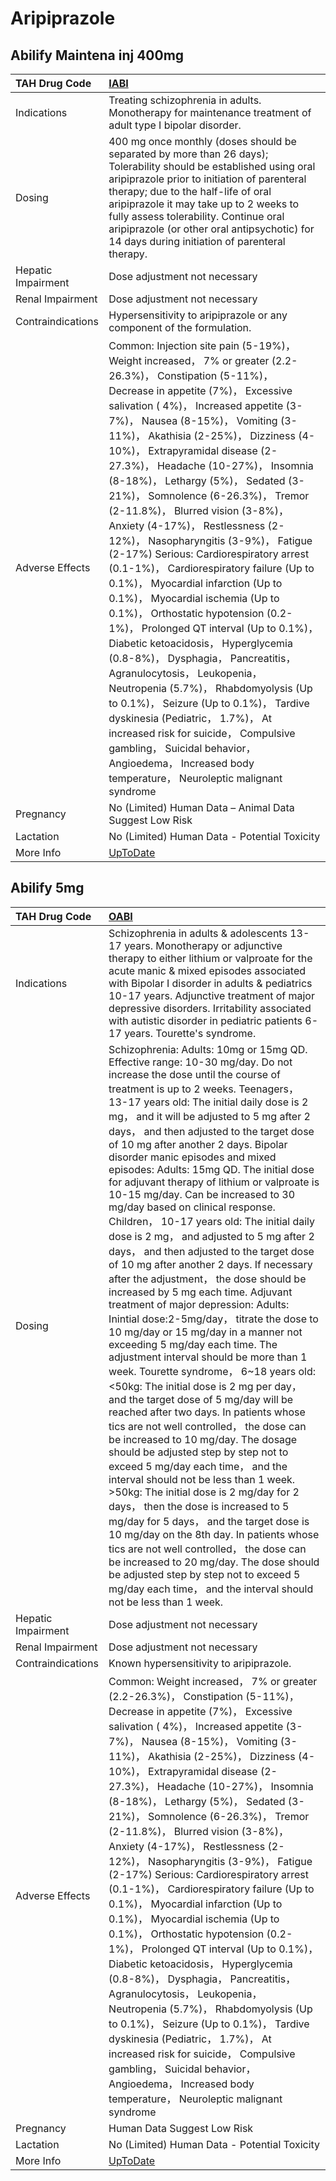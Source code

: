 # Aripiprazole

## Abilify Maintena inj 400mg

| TAH Drug Code      | [IABI](https://www.tahsda.org.tw/drugs/hissearch.php?drug_code=IABI)                                                                                                                                                                                                                                                                                                                                                                                                                                                                                                                                                                                                                                                                                                                                                                                                                                                                                                                                                                                                                                                                                               |
|:-------------------|:-------------------------------------------------------------------------------------------------------------------------------------------------------------------------------------------------------------------------------------------------------------------------------------------------------------------------------------------------------------------------------------------------------------------------------------------------------------------------------------------------------------------------------------------------------------------------------------------------------------------------------------------------------------------------------------------------------------------------------------------------------------------------------------------------------------------------------------------------------------------------------------------------------------------------------------------------------------------------------------------------------------------------------------------------------------------------------------------------------------------------------------------------------------------|
| Indications        | Treating schizophrenia in adults. Monotherapy for maintenance treatment of adult type I bipolar disorder.                                                                                                                                                                                                                                                                                                                                                                                                                                                                                                                                                                                                                                                                                                                                                                                                                                                                                                                                                                                                                                                          |
| Dosing             | 400 mg once monthly (doses should be separated by more than 26 days); Tolerability should be established using oral aripiprazole prior to initiation of parenteral therapy; due to the half-life of oral aripiprazole it may take up to 2 weeks to fully assess tolerability. Continue oral aripiprazole (or other oral antipsychotic) for 14 days during initiation of parenteral therapy.                                                                                                                                                                                                                                                                                                                                                                                                                                                                                                                                                                                                                                                                                                                                                                        |
| Hepatic Impairment | Dose adjustment not necessary                                                                                                                                                                                                                                                                                                                                                                                                                                                                                                                                                                                                                                                                                                                                                                                                                                                                                                                                                                                                                                                                                                                                      |
| Renal Impairment   | Dose adjustment not necessary                                                                                                                                                                                                                                                                                                                                                                                                                                                                                                                                                                                                                                                                                                                                                                                                                                                                                                                                                                                                                                                                                                                                      |
| Contraindications  | Hypersensitivity to aripiprazole or any component of the formulation.                                                                                                                                                                                                                                                                                                                                                                                                                                                                                                                                                                                                                                                                                                                                                                                                                                                                                                                                                                                                                                                                                              |
| Adverse Effects    | Common: Injection site pain (5-19%)， Weight increased， 7% or greater (2.2-26.3%)， Constipation (5-11%)， Decrease in appetite (7%)， Excessive salivation ( 4%)， Increased appetite (3-7%)， Nausea (8-15%)， Vomiting (3-11%)， Akathisia (2-25%)， Dizziness (4-10%)， Extrapyramidal disease (2-27.3%)， Headache (10-27%)， Insomnia (8-18%)， Lethargy (5%)， Sedated (3-21%)， Somnolence (6-26.3%)， Tremor (2-11.8%)， Blurred vision (3-8%)， Anxiety (4-17%)， Restlessness (2-12%)， Nasopharyngitis (3-9%)， Fatigue (2-17%) Serious: Cardiorespiratory arrest (0.1-1%)， Cardiorespiratory failure (Up to 0.1%)， Myocardial infarction (Up to 0.1%)， Myocardial ischemia (Up to 0.1%)， Orthostatic hypotension (0.2-1%)， Prolonged QT interval (Up to 0.1%)， Diabetic ketoacidosis， Hyperglycemia (0.8-8%)， Dysphagia， Pancreatitis， Agranulocytosis， Leukopenia， Neutropenia (5.7%)， Rhabdomyolysis (Up to 0.1%)， Seizure (Up to 0.1%)， Tardive dyskinesia (Pediatric， 1.7%)， At increased risk for suicide， Compulsive gambling， Suicidal behavior， Angioedema， Increased body temperature， Neuroleptic malignant syndrome |
| Pregnancy          | No (Limited) Human Data – Animal Data Suggest Low Risk                                                                                                                                                                                                                                                                                                                                                                                                                                                                                                                                                                                                                                                                                                                                                                                                                                                                                                                                                                                                                                                                                                             |
| Lactation          | No (Limited) Human Data - Potential Toxicity                                                                                                                                                                                                                                                                                                                                                                                                                                                                                                                                                                                                                                                                                                                                                                                                                                                                                                                                                                                                                                                                                                                       |
| More Info          | [UpToDate](https://www.uptodate.com/contents/aripiprazole-drug-information)                                                                                                                                                                                                                                                                                                                                                                                                                                                                                                                                                                                                                                                                                                                                                                                                                                                                                                                                                                                                                                                                                        |

## Abilify 5mg

| TAH Drug Code      | [OABI](https://www.tahsda.org.tw/drugs/hissearch.php?drug_code=OABI)                                                                                                                                                                                                                                                                                                                                                                                                                                                                                                                                                                                                                                                                                                                                                                                                                                                                                                                                                                                                                                                                                                                                                                                                                                                                                                                                                                                                                                                                                                                                                                                                                                                                                                             |
|:-------------------|:---------------------------------------------------------------------------------------------------------------------------------------------------------------------------------------------------------------------------------------------------------------------------------------------------------------------------------------------------------------------------------------------------------------------------------------------------------------------------------------------------------------------------------------------------------------------------------------------------------------------------------------------------------------------------------------------------------------------------------------------------------------------------------------------------------------------------------------------------------------------------------------------------------------------------------------------------------------------------------------------------------------------------------------------------------------------------------------------------------------------------------------------------------------------------------------------------------------------------------------------------------------------------------------------------------------------------------------------------------------------------------------------------------------------------------------------------------------------------------------------------------------------------------------------------------------------------------------------------------------------------------------------------------------------------------------------------------------------------------------------------------------------------------|
| Indications        | Schizophrenia in adults & adolescents 13-17 years. Monotherapy or adjunctive therapy to either lithium or valproate for the acute manic & mixed episodes associated with Bipolar I disorder in adults & pediatrics 10-17 years. Adjunctive treatment of major depressive disorders. Irritability associated with autistic disorder in pediatric patients 6-17 years. Tourette's syndrome.                                                                                                                                                                                                                                                                                                                                                                                                                                                                                                                                                                                                                                                                                                                                                                                                                                                                                                                                                                                                                                                                                                                                                                                                                                                                                                                                                                                        |
| Dosing             | Schizophrenia: Adults: 10mg or 15mg QD. Effective range: 10-30 mg/day. Do not increase the dose until the course of treatment is up to 2 weeks. Teenagers， 13-17 years old: The initial daily dose is 2 mg， and it will be adjusted to 5 mg after 2 days， and then adjusted to the target dose of 10 mg after another 2 days. Bipolar disorder manic episodes and mixed episodes: Adults: 15mg QD. The initial dose for adjuvant therapy of lithium or valproate is 10-15 mg/day. Can be increased to 30 mg/day based on clinical response. Children， 10-17 years old: The initial daily dose is 2 mg， and adjusted to 5 mg after 2 days， and then adjusted to the target dose of 10 mg after another 2 days. If necessary after the adjustment， the dose should be increased by 5 mg each time. Adjuvant treatment of major depression: Adults: Inintial dose:2-5mg/day， titrate the dose to 10 mg/day or 15 mg/day in a manner not exceeding 5 mg/day each time. The adjustment interval should be more than 1 week. Tourette syndrome， 6~18 years old: <50kg: The initial dose is 2 mg per day， and the target dose of 5 mg/day will be reached after two days. In patients whose tics are not well controlled， the dose can be increased to 10 mg/day. The dosage should be adjusted step by step not to exceed 5 mg/day each time， and the interval should not be less than 1 week. >50kg: The initial dose is 2 mg/day for 2 days， then the dose is increased to 5 mg/day for 5 days， and the target dose is 10 mg/day on the 8th day. In patients whose tics are not well controlled， the dose can be increased to 20 mg/day. The dose should be adjusted step by step not to exceed 5 mg/day each time， and the interval should not be less than 1 week. |
| Hepatic Impairment | Dose adjustment not necessary                                                                                                                                                                                                                                                                                                                                                                                                                                                                                                                                                                                                                                                                                                                                                                                                                                                                                                                                                                                                                                                                                                                                                                                                                                                                                                                                                                                                                                                                                                                                                                                                                                                                                                                                                    |
| Renal Impairment   | Dose adjustment not necessary                                                                                                                                                                                                                                                                                                                                                                                                                                                                                                                                                                                                                                                                                                                                                                                                                                                                                                                                                                                                                                                                                                                                                                                                                                                                                                                                                                                                                                                                                                                                                                                                                                                                                                                                                    |
| Contraindications  | Known hypersensitivity to aripiprazole.                                                                                                                                                                                                                                                                                                                                                                                                                                                                                                                                                                                                                                                                                                                                                                                                                                                                                                                                                                                                                                                                                                                                                                                                                                                                                                                                                                                                                                                                                                                                                                                                                                                                                                                                          |
| Adverse Effects    | Common: Weight increased， 7% or greater (2.2-26.3%)， Constipation (5-11%)， Decrease in appetite (7%)， Excessive salivation ( 4%)， Increased appetite (3-7%)， Nausea (8-15%)， Vomiting (3-11%)， Akathisia (2-25%)， Dizziness (4-10%)， Extrapyramidal disease (2-27.3%)， Headache (10-27%)， Insomnia (8-18%)， Lethargy (5%)， Sedated (3-21%)， Somnolence (6-26.3%)， Tremor (2-11.8%)， Blurred vision (3-8%)， Anxiety (4-17%)， Restlessness (2-12%)， Nasopharyngitis (3-9%)， Fatigue (2-17%) Serious: Cardiorespiratory arrest (0.1-1%)， Cardiorespiratory failure (Up to 0.1%)， Myocardial infarction (Up to 0.1%)， Myocardial ischemia (Up to 0.1%)， Orthostatic hypotension (0.2-1%)， Prolonged QT interval (Up to 0.1%)， Diabetic ketoacidosis， Hyperglycemia (0.8-8%)， Dysphagia， Pancreatitis， Agranulocytosis， Leukopenia， Neutropenia (5.7%)， Rhabdomyolysis (Up to 0.1%)， Seizure (Up to 0.1%)， Tardive dyskinesia (Pediatric， 1.7%)， At increased risk for suicide， Compulsive gambling， Suicidal behavior， Angioedema， Increased body temperature， Neuroleptic malignant syndrome                                                                                                                                                                                                                                                                                                                                                                                                                                                                                                                                                                                                                                             |
| Pregnancy          | Human Data Suggest Low Risk                                                                                                                                                                                                                                                                                                                                                                                                                                                                                                                                                                                                                                                                                                                                                                                                                                                                                                                                                                                                                                                                                                                                                                                                                                                                                                                                                                                                                                                                                                                                                                                                                                                                                                                                                      |
| Lactation          | No (Limited) Human Data - Potential Toxicity                                                                                                                                                                                                                                                                                                                                                                                                                                                                                                                                                                                                                                                                                                                                                                                                                                                                                                                                                                                                                                                                                                                                                                                                                                                                                                                                                                                                                                                                                                                                                                                                                                                                                                                                     |
| More Info          | [UpToDate](https://www.uptodate.com/contents/aripiprazole-drug-information)                                                                                                                                                                                                                                                                                                                                                                                                                                                                                                                                                                                                                                                                                                                                                                                                                                                                                                                                                                                                                                                                                                                                                                                                                                                                                                                                                                                                                                                                                                                                                                                                                                                                                                      |

